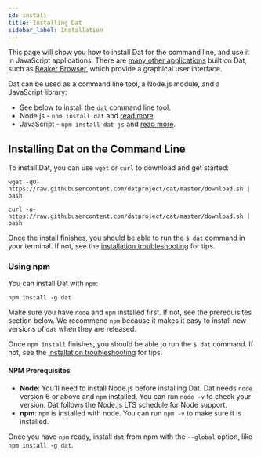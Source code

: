 ```yaml
---
id: install
title: Installing Dat
sidebar_label: Installation
---
```


This page will show you how to install Dat for the command line, and use it in JavaScript applications. There are [many other applications](https://dat.land/apps) built on Dat, such as [Beaker Browser](https://beakerbrowser.com), which provide a graphical user interface.

Dat can be used as a command line tool, a Node.js module, and a JavaScript library:

* See below to install the `dat` command line tool.
* Node.js - `npm install dat` and [read more](https://github.com/datproject/dat-node).
* JavaScript - `npm install dat-js` and [read more](https://github.com/datproject/dat-js).


## Installing Dat on the Command Line

To install Dat, you can use `wget` or `curl` to download and get started:

```
wget -qO- https://raw.githubusercontent.com/datproject/dat/master/download.sh | bash
```


```
curl -o- https://raw.githubusercontent.com/datproject/dat/master/download.sh | bash
```

Once the install finishes, you should be able to run the `$ dat` command in your terminal. If not, see the [installation troubleshooting](usingdat-troubleshooting.md#installation-troubleshooting) for tips.

### Using npm

You can install Dat with `npm`:

```
npm install -g dat
```

Make sure you have `node` and `npm` installed first. If not, see the prerequisites section below. We recommend `npm` because it makes it easy to install new versions of `dat` when they are released.

Once `npm install` finishes, you should be able to run the `$ dat` command. If not, see the [installation troubleshooting](usingdat-troubleshooting.md#installation-troubleshooting) for tips.

#### NPM Prerequisites

* **Node**: You'll need to install Node.js before installing Dat. Dat needs `node` version 6 or above and `npm` installed. You can run `node -v` to check your version. Dat follows the Node.js LTS schedule for Node support.
* **npm**: `npm` is installed with node. You can run `npm -v` to make sure it is installed.

Once you have `npm` ready, install `dat` from npm with the `--global` option, like `npm install -g dat`.

